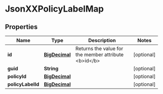 
# JsonXXPolicyLabelMap

## Properties
Name | Type | Description | Notes
------------ | ------------- | ------------- | -------------
**id** | [**BigDecimal**](BigDecimal.md) | Returns the value for the member attribute &lt;b&gt;id&lt;/b&gt; |  [optional]
**guid** | **String** |  |  [optional]
**policyId** | [**BigDecimal**](BigDecimal.md) |  |  [optional]
**policyLabelId** | [**BigDecimal**](BigDecimal.md) |  |  [optional]



